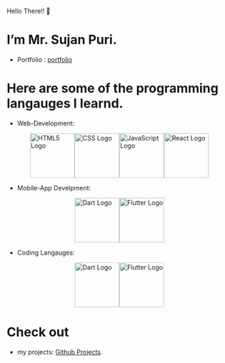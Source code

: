 Hello There!! 👋 
# I’m Mr. Sujan Puri.

- Portfolio : [portfolio](https://www.sujanpuri.com.np/)

# Here are some of the programming langauges I learnd.
- Web-Development:
<div style="display: flex; justify-content: center; align-items: center;">
  <img src="https://media.giphy.com/media/v1.Y2lkPTc5MGI3NjExM2l0ZzdjcXE0MjJod2h5aTEwejc2cWg2dGpkNGkwZnpmZ3R2YWF2eiZlcD12MV9pbnRlcm5hbF9naWZfYnlfaWQmY3Q9cw/XAxylRMCdpbEWUAvr8/giphy.gif" alt="HTML5 Logo" height="100">
  <img src="https://i.giphy.com/media/v1.Y2lkPTc5MGI3NjExeWtnOXpncTkwZ2Z3MWZjNjR6dXFnb25sNTNxajNvMGpuYnpoMmRmbyZlcD12MV9pbnRlcm5hbF9naWZfYnlfaWQmY3Q9cw/fsEaZldNC8A1PJ3mwp/giphy.gif" alt="CSS Logo" height="100">
  <img src="https://user-images.githubusercontent.com/74038190/212257454-16e3712e-945a-4ca2-b238-408ad0bf87e6.gif" alt="JavaScript Logo" height="100">
  <img src="https://user-images.githubusercontent.com/74038190/212257467-871d32b7-e401-42e8-a166-fcfd7baa4c6b.gif" alt="React Logo" height="100">
</div>

- Mobile-App Develpment:
<div style="display: flex; justify-content: center; align-items: center;">
  <img src="https://dart.dev/assets/img/logo/dart-logo-for-shares.png?2" alt="Dart Logo" height="100">
  <img src="https://upload.wikimedia.org/wikipedia/commons/thumb/7/79/Flutter_logo.svg/2048px-Flutter_logo.svg.png" alt="Flutter Logo" height="100">
</div>

- Coding Langauges:
<div style="display: flex; justify-content: center; align-items: center;">
  <img src="https://upload.wikimedia.org/wikipedia/commons/thumb/1/18/C_Programming_Language.svg/926px-C_Programming_Language.svg.png" alt="Dart Logo" height="100">
  <img src="https://w7.pngwing.com/pngs/465/779/png-transparent-blue-and-white-c-logo-the-c-programming-language-computer-programming-computer-icons-programmer-blue-angle-computer.png" alt="Flutter Logo" height="100">
</div>

# Check out 
- my projects: [Github Projects](https://github.com/sujanpuri?tab=repositories).

